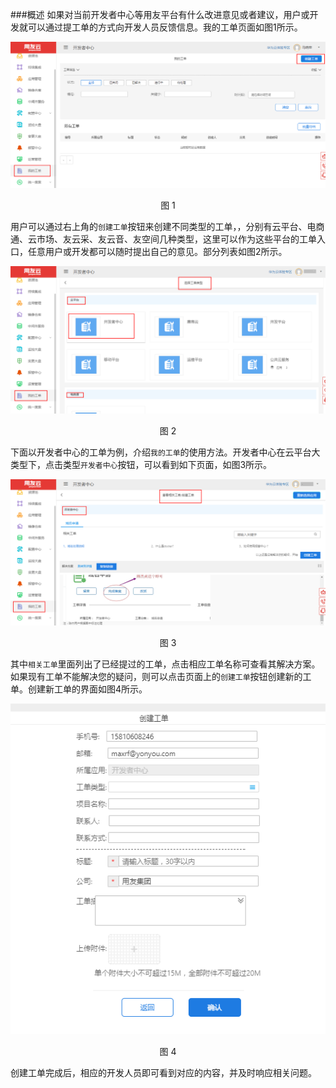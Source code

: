 ###概述
如果对当前开发者中心等用友平台有什么改进意见或者建议，用户或开发就可以通过提工单的方式向开发人员反馈信息。我的工单页面如图1所示。

![](/articles/cloud/3-/images/order_1.png)

<p align="center"> 图 1</p>

用户可以通过右上角的``创建工单``按钮来创建不同类型的工单，，分别有云平台、电商通、云市场、友云采、友云音、友空间几种类型，这里可以作为这些平台的工单入口，任意用户或开发都可以随时提出自己的意见。部分列表如图2所示。


![](/articles/cloud/3-/images/order_2.png)

<p align="center"> 图 2</p>

下面以开发者中心的工单为例，介绍``我的工单``的使用方法。开发者中心在云平台大类型下，点击类型``开发者中心``按钮，可以看到如下页面，如图3所示。

![](/articles/cloud/3-/images/order_3.png)

<p align="center"> 图 3</p>

其中``相关工单``里面列出了已经提过的工单，点击相应工单名称可查看其解决方案。如果现有工单不能解决您的疑问，则可以点击页面上的``创建工单``按钮创建新的工单。创建新工单的界面如图4所示。

![](/articles/cloud/3-/images/order_4.png)

<p align="center"> 图 4</p>

创建工单完成后，相应的开发人员即可看到对应的内容，并及时响应相关问题。
